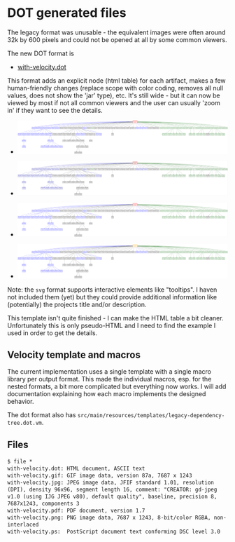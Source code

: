 # DOT generated files

The legacy format was unusable - the equivalent images were often
around 32k by 600 pixels and could not be opened at all by some common
viewers.

The new DOT format is 

- [with-velocity.dot](with-velocity.dot)

This format adds an explicit node (html table) for each artifact, makes a
few human-friendly changes (replace scope with color coding, removes all
null values, does not show the 'jar' type), etc. It's still wide - but it
can now be viewed by most if not all common viewers and the user can usually
'zoom in' if they want to see the details.

- ![png](with-velocity.png "PNG")

- ![jpg](with-velocity.jpg "JPG")

- ![gif](with-velocity.gif "GIF")

- ![svg](with-velocity.svg "SVG")

Note: the `svg` format supports interactive elements like "tooltips".
I haven not included them (yet) but they could provide additional
information like (potentially) the projects title and/or description.

This template isn't quite finished - I can make the HTML table a bit cleaner.
Unfortunately this is only pseudo-HTML and I need to find the example
I used in order to get the details.


## Velocity template and macros

The current implementation uses a single template with a single macro library
per output format. This made the individual macros, esp. for the nested formats,
a bit more complicated but everything now works. I will add documentation explaining
how each macro implements the designed behavior.

The dot format also has `src/main/resources/templates/legacy-dependency-tree.dot.vm`.

## Files

```shell
$ file *
with-velocity.dot: HTML document, ASCII text
with-velocity.gif: GIF image data, version 87a, 7687 x 1243
with-velocity.jpg: JPEG image data, JFIF standard 1.01, resolution (DPI), density 96x96, segment length 16, comment: "CREATOR: gd-jpeg v1.0 (using IJG JPEG v80), default quality", baseline, precision 8, 7687x1243, components 3
with-velocity.pdf: PDF document, version 1.7
with-velocity.png: PNG image data, 7687 x 1243, 8-bit/color RGBA, non-interlaced
with-velocity.ps:  PostScript document text conforming DSC level 3.0
```
